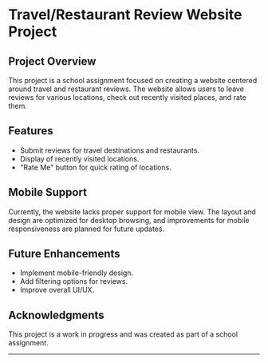 # Travel/Restaurant Review Website Project

## Project Overview
This project is a school assignment focused on creating a website centered around travel and restaurant reviews. The website allows users to leave reviews for various locations, check out recently visited places, and rate them.

## Features
- Submit reviews for travel destinations and restaurants.
- Display of recently visited locations.
- "Rate Me" button for quick rating of locations.

## Mobile Support
Currently, the website lacks proper support for mobile view. The layout and design are optimized for desktop browsing, and improvements for mobile responsiveness are planned for future updates.

## Future Enhancements
- Implement mobile-friendly design.
- Add filtering options for reviews.
- Improve overall UI/UX.

## Acknowledgments
This project is a work in progress and was created as part of a school assignment.

---
